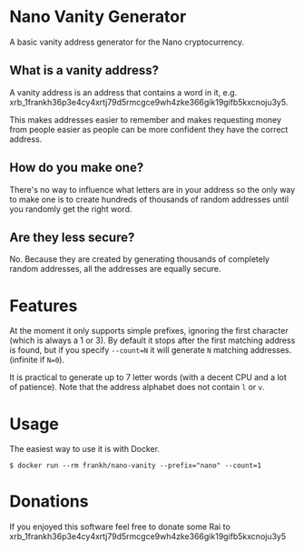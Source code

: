 Nano Vanity Generator
=====================

A basic vanity address generator for the Nano cryptocurrency.

What is a vanity address?
-------------------------

A vanity address is an address that contains a word in it, e.g. xrb_1frankh36p3e4cy4xrtj79d5rmcgce9wh4zke366gik19gifb5kxcnoju3y5.

This makes addresses easier to remember and makes requesting money from people easier as people can be more confident they have the correct address.

How do you make one?
--------------------

There's no way to influence what letters are in your address so the only way to make one is to create hundreds of thousands of random addresses until you randomly get the right word.

Are they less secure?
---------------------

No. Because they are created by generating thousands of completely random addresses, all the addresses are equally secure.

Features
========

At the moment it only supports simple prefixes, ignoring the first character (which is always a 1 or 3). By default it stops after the first matching address is found, but if you specify `--count=N` it will generate `N` matching addresses. (infinite if `N=0`).

It is practical to generate up to 7 letter words (with a decent CPU and a lot of patience). Note that the address alphabet does not contain `l` or `v`.

Usage
=====

The easiest way to use it is with Docker.

```$ docker run --rm frankh/nano-vanity --prefix="nano" --count=1```

Donations
=========

If you enjoyed this software feel free to donate some Rai to xrb_1frankh36p3e4cy4xrtj79d5rmcgce9wh4zke366gik19gifb5kxcnoju3y5
